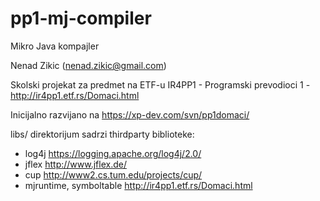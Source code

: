 # pp1-mj-compiler
Mikro Java kompajler

Nenad Zikic (nenad.zikic@gmail.com)

Skolski projekat za predmet na ETF-u IR4PP1 - Programski prevodioci 1 - http://ir4pp1.etf.rs/Domaci.html

Inicijalno razvijano na https://xp-dev.com/svn/pp1domaci/

libs/ direktorijum sadrzi thirdparty biblioteke:
- log4j https://logging.apache.org/log4j/2.0/
- jflex http://www.jflex.de/
- cup http://www2.cs.tum.edu/projects/cup/
- mjruntime, symboltable http://ir4pp1.etf.rs/Domaci.html
